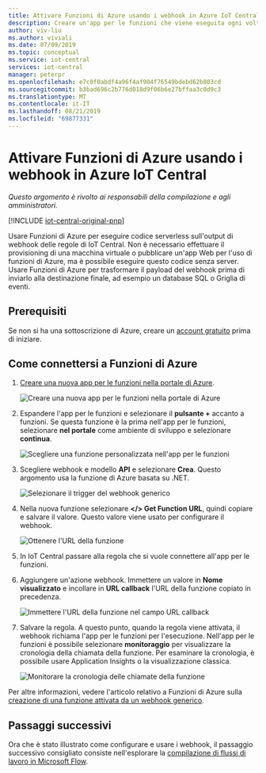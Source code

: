 ```yaml
---
title: Attivare Funzioni di Azure usando i webhook in Azure IoT Central
description: Creare un'app per le funzioni che viene eseguita ogni volta che viene attivata una regola in Azure IoT Central.
author: viv-liu
ms.author: viviali
ms.date: 07/09/2019
ms.topic: conceptual
ms.service: iot-central
services: iot-central
manager: peterpr
ms.openlocfilehash: e7c0f0abdf4a96f4af904f76549bdebd62b803cd
ms.sourcegitcommit: b3bad696c2b776d018d9f06b6e27bffaa3c0d9c3
ms.translationtype: MT
ms.contentlocale: it-IT
ms.lasthandoff: 08/21/2019
ms.locfileid: "69877331"
---
```

# <a name="trigger-azure-functions-using-webhooks-in-azure-iot-central"></a>Attivare Funzioni di Azure usando i webhook in Azure IoT Central

*Questo argomento è rivolto ai responsabili della compilazione e agli amministratori.*

[!INCLUDE [iot-central-original-pnp](../../includes/iot-central-original-pnp-note.md)]

Usare Funzioni di Azure per eseguire codice serverless sull'output di webhook delle regole di IoT Central. Non è necessario effettuare il provisioning di una macchina virtuale o pubblicare un'app Web per l'uso di funzioni di Azure, ma è possibile eseguire questo codice senza server. Usare Funzioni di Azure per trasformare il payload del webhook prima di inviarlo alla destinazione finale, ad esempio un database SQL o Griglia di eventi.

## <a name="prerequisites"></a>Prerequisiti

Se non si ha una sottoscrizione di Azure, creare un [account gratuito](https://azure.microsoft.com/free/?WT.mc_id=A261C142F) prima di iniziare.

## <a name="how-to-connect-azure-functions"></a>Come connettersi a Funzioni di Azure

1. [Creare una nuova app per le funzioni nella portale di Azure](https://ms.portal.azure.com/#create/Microsoft.FunctionApp).

    ![Creare una nuova app per le funzioni nella portale di Azure](media/howto-trigger-azure-functions/createfunction.png)

2. Espandere l'app per le funzioni e selezionare il **pulsante +** accanto a funzioni. Se questa funzione è la prima nell'app per le funzioni, selezionare **nel portale** come ambiente di sviluppo e selezionare **continua**.

    ![Scegliere una funzione personalizzata nell'app per le funzioni](media/howto-trigger-azure-functions/customfunction.png)

3. Scegliere webhook e modello **API** e selezionare **Crea**. Questo argomento usa la funzione di Azure basata su .NET.

    ![Selezionare il trigger del webhook generico](media/howto-trigger-azure-functions/genericwebhooktrigger.png)

4. Nella nuova funzione selezionare **</> Get Function URL**, quindi copiare e salvare il valore. Questo valore viene usato per configurare il webhook.

    ![Ottenere l'URL della funzione](media/howto-trigger-azure-functions/getfunctionurl.png)

4. In IoT Central passare alla regola che si vuole connettere all'app per le funzioni.

5. Aggiungere un'azione webhook. Immettere un valore in **Nome visualizzato** e incollare in **URL callback** l'URL della funzione copiato in precedenza.

    ![Immettere l'URL della funzione nel campo URL callback](media/howto-trigger-azure-functions/configurewebhook.PNG)

6. Salvare la regola. A questo punto, quando la regola viene attivata, il webhook richiama l'app per le funzioni per l'esecuzione. Nell'app per le funzioni è possibile selezionare **monitoraggio** per visualizzare la cronologia della chiamata della funzione. Per esaminare la cronologia, è possibile usare Application Insights o la visualizzazione classica.

    ![Monitorare la cronologia delle chiamate della funzione](media/howto-trigger-azure-functions/monitorfunction.PNG)

Per altre informazioni, vedere l'articolo relativo a Funzioni di Azure sulla [creazione di una funzione attivata da un webhook generico](https://docs.microsoft.com/azure/azure-functions/functions-create-generic-webhook-triggered-function).

## <a name="next-steps"></a>Passaggi successivi
Ora che è stato illustrato come configurare e usare i webhook, il passaggio successivo consigliato consiste nell'esplorare la [compilazione di flussi di lavoro in Microsoft Flow](howto-add-microsoft-flow.md).
